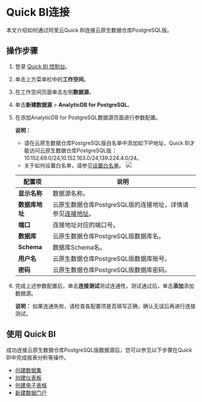 # Quick BI连接

本文介绍如何通过阿里云Quick BI连接云原生数据仓库PostgreSQL版。

## 操作步骤

1.  登录 [Quick BI 控制台](http://das.base.shuju.aliyun.com/console.htm)。
2.  单击上方菜单栏中的**工作空间**。
3.  在工作空间页面单击左侧**数据源**。
4.  单击**新建数据源** \> **AnalyticDB for PostgreSQL**。
5.  在添加AnalyticDB for PostgreSQL数据源页面进行参数配置。

    **说明：**

    -   请在云原生数据仓库PostgreSQL版白名单中添加如下IP地址，Quick BI才能访问云原生数据仓库PostgreSQL版：10.152.69.0/24,10.152.163.0/24,139.224.4.0/24。
    -   关于如何设置白名单，请参见[设置白名单](/intl.zh-CN/快速入门/设置白名单.md)。
    ![](https://static-aliyun-doc.oss-accelerate.aliyuncs.com/assets/img/zh-CN/7393992951/p51309.png)

    |配置项|说明|
    |---|--|
    |**显示名称**|数据源名称。|
    |**数据库地址**|云原生数据仓库PostgreSQL版的连接地址，详情请参见[连接地址](/intl.zh-CN/实例管理/网络连接/管理外网地址.md)。|
    |**端口**|连接地址对应的端口号。|
    |**数据库**|云原生数据仓库PostgreSQL版数据库名。|
    |**Schema**|数据库Schema名。|
    |**用户名**|云原生数据仓库PostgreSQL版数据库账号。|
    |**密码**|云原生数据仓库PostgreSQL版数据库密码。|

6.  完成上述参数配置后，单击**连接测试**测试连通性，测试通过后，单击**添加**添加数据源。

    **说明：** 如果连通失败，请检查各配置项是否填写正确，确认无误后再进行连接测试。


## 使用 Quick BI

成功连接云原生数据仓库PostgreSQL版数据源后，您可以参见以下步骤在Quick BI中完成报表分析等操作。

-   [创建数据集]()
-   [创建仪表板]()
-   [创建电子表格]()
-   [新建数据门户]()

